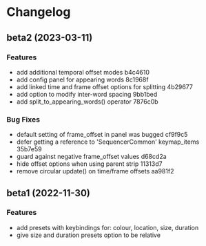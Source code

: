 # Changelog

## beta2 (2023-03-11)


### Features

* add additional temporal offset modes b4c4610
* add config panel for appearing words 8c1968f
* add linked time and frame offset options for splitting 4b29677
* add option to modify inter-word spacing 9bb1bed
* add split_to_appearing_words() operator 7876c0b


### Bug Fixes

* default setting of frame_offset in panel was bugged cf9f9c5
* defer getting a reference to 'SequencerCommon' keymap_items 35b7e59
* guard against negative frame_offset values d68cd2a
* hide offset options when using parent strip 11313d7
* remove circular update() on time/frame offsets aa981f2


## beta1 (2022-11-30)


### Features

* add presets with keybindings for: colour, location, size, duration
* give size and duration presets option to be relative
